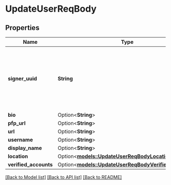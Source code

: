 # UpdateUserReqBody

## Properties

Name | Type | Description | Notes
------------ | ------------- | ------------- | -------------
**signer_uuid** | **String** | UUID of the signer. `signer_uuid` is paired with API key, can't use a `uuid` made with a different API key.  | 
**bio** | Option<**String**> |  | [optional]
**pfp_url** | Option<**String**> |  | [optional]
**url** | Option<**String**> |  | [optional]
**username** | Option<**String**> |  | [optional]
**display_name** | Option<**String**> |  | [optional]
**location** | Option<[**models::UpdateUserReqBodyLocation**](UpdateUserReqBody_location.md)> |  | [optional]
**verified_accounts** | Option<[**models::UpdateUserReqBodyVerifiedAccounts**](UpdateUserReqBody_verified_accounts.md)> |  | [optional]

[[Back to Model list]](../README.md#documentation-for-models) [[Back to API list]](../README.md#documentation-for-api-endpoints) [[Back to README]](../README.md)


